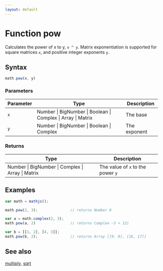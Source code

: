 ```yaml
---
layout: default
---
```


# Function pow

Calculates the power of x to y, `x ^ y`.
Matrix exponentiation is supported for square matrices `x`, and positive
integer exponents `y`.


## Syntax

```js
math.pow(x, y)
```

### Parameters

Parameter | Type | Description
--------- | ---- | -----------
`x` | Number &#124; BigNumber &#124; Boolean &#124; Complex &#124; Array &#124; Matrix | The base
`y` | Number &#124; BigNumber &#124; Boolean &#124; Complex | The exponent

### Returns

Type | Description
---- | -----------
Number &#124; BigNumber &#124; Complex &#124; Array &#124; Matrix | The value of `x` to the power `y`


## Examples

```js
var math = mathjs();

math.pow(2, 3);               // returns Number 8

var a = math.complex(2, 3);
math.pow(a, 2)                // returns Complex -5 + 12i

var b = [[1, 2], [4, 3]];
math.pow(b, 2);               // returns Array [[9, 8], [16, 17]]
```


## See also

[multiply](multiply.html),
[sqrt](sqrt.html)


<!-- Note: This file is automatically generated from source code comments. Changes made in this file will be overridden. -->
